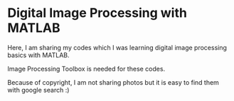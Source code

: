 # Digital Image Processing with MATLAB

Here, I am sharing my codes which I was learning digital image processing basics with MATLAB.

Image Processing Toolbox is needed for these codes.
 
Because of copyright, I am not sharing photos but it is easy to find them with google search :)

